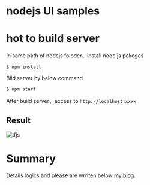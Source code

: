 # nodejs UI samples


# hot to build server
In same path of nodejs foloder、install node.js pakeges
```
$ npm install
```
Bild server by below command
```
$ npm start
```

After build server、access to ```http://localhost:xxxx```


## Result

![tfjs](https://user-images.githubusercontent.com/48679574/120218144-45ebac80-c274-11eb-9636-076df662b0c8.gif)


# Summary

Details logics and please are wrriten below [my blog](http://trafalbad.hatenadiary.jp/entry/2019/05/14/235403).


